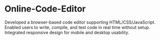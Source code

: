 # Online-Code-Editor
Developed a browser-based code editor supporting HTML/CSS/JavaScript.
Enabled users to write, compile, and test code in real time without setup.
Integrated responsive design for mobile and desktop usability.
